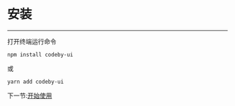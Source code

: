 # 安装
----------------
打开终端运行命令
```
npm install codeby-ui
```

或

```
yarn add codeby-ui
```

下一节:[开始使用](#/doc/get-started)